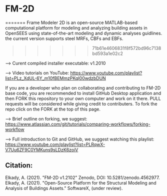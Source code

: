 # FM-2D
=======
Frame Modeler 2D is an open-source MATLAB-based computational platform for modeling and analyzing building assets in OpenSEES using state-of-the-art modeling and dynamic analyses guidlines. the current version supports steel MRFs, CBFs and EBFs.
>>>>>>> 71b61e4606831f8f572bd96c7138bd593a1e02c2

--> Curent compiled installer executable: v1.2010

--> Video tutorials on YouTube: https://www.youtube.com/playlist?list=PLz_XdUL-6Y_m10fBEMmzPKqI00wdzbDUN

If you are a developer who plan on collaborating and contributing to FM-2D base code, you are recommended to install GitHub Desktop application and then FORK this repository to your own computer and work on it there. PULL requests will be considered while giving credit to contributers. To fork the repo click on the FORK at the top of this page.

--> Brief outline on forking, we suggest: https://www.atlassian.com/git/tutorials/comparing-workflows/forking-workflow

--> Full introduction to Git and GitHub, we suggest watching this playlist: https://www.youtube.com/playlist?list=PLRqwX-V7Uu6ZF9C0YMKuns9sLDzK6zoiV

Citation:
---------
Elkady, A. (2021). "FM-2D v1.2102" Zenodo, DOI: 10.5281/zenodo.4562977.
Elkady, A. (2021). "Open-Source Platform for the Structural Modeling and Analysis of Buildings Assets." SoftwareX, (under review).
